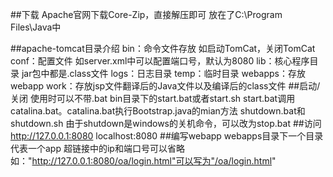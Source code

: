 ##下载
	Apache官网下载Core-Zip，直接解压即可
	放在了C:\Program Files\Java中
	
##apache-tomcat目录介绍
	bin：命令文件存放
		如启动TomCat，关闭TomCat
	conf：配置文件
		如server.xml中可以配置端口号，默认为8080
	lib：核心程序目录
		jar包中都是.class文件
	logs：日志目录
	temp：临时目录
	webapps：存放webapp
	work：存放jsp文件翻译后的Java文件以及编译后的class文件
##启动/关闭
	使用时可以不带.bat
	bin目录下的start.bat或者start.sh
		start.bat调用catalina.bat。catalina.bat执行Bootstrap.java的mian方法
	shutdown.bat和shutdown.sh
		由于shutdown是windows的关机命令，可以改为stop.bat
##访问
	http://127.0.0.1:8080
	localhost:8080
##编写webapp
	webapps目录下一个目录代表一个app
	超链接中的ip和端口号可以省略
		如："http://127.0.0.1:8080/oa/login.html"可以写为"/oa/login.html"